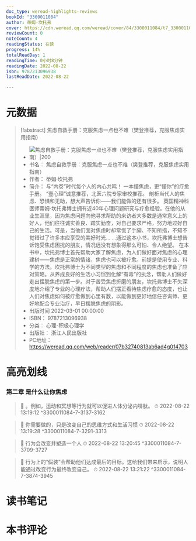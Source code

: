```yaml
---
doc_type: weread-highlights-reviews
bookId: "3300011084"
author: 蒂姆·坎托弗
cover: https://cdn.weread.qq.com/weread/cover/84/3300011084/t7_3300011084.jpg
reviewCount: 0
noteCount: 4
readingStatus: 在读
progress: 14%
totalReadDay: 1
readingTime: 0小时8分钟
readingDate: 2022-08-22
isbn: 9787213096938
lastReadDate: 2022-08-22

---
```

# 元数据
> [!abstract] 焦虑自救手册：克服焦虑一点也不难（樊登推荐，克服焦虑实用指南）
> - ![ 焦虑自救手册：克服焦虑一点也不难（樊登推荐，克服焦虑实用指南）|200](https://cdn.weread.qq.com/weread/cover/84/3300011084/t7_3300011084.jpg)
> - 书名： 焦虑自救手册：克服焦虑一点也不难（樊登推荐，克服焦虑实用指南）
> - 作者： 蒂姆·坎托弗
> - 简介： 与“内卷”时代每个人的内心共鸣！ 一本懂焦虑，更“懂你”的疗愈手册。 “壹心理”诚意推荐，北医六院专家审校推荐。 剖析当代人的焦虑、恐惧和无助，想大声告诉你——我们能做的还有很多。 英国精神科医师蒂姆·坎托弗博士拥有近40年心理问题研究与疗愈经验。在他的从业生涯里，因为焦虑问题向他寻求帮助的来访者大多数是通常意义上的好人，他们往往诚实善良、踏实勤奋，对自己要求严格，努力地过好自己的生活。可是，当他们面对焦虑时却常慌了手脚、不知所措，不知不觉错过了许多本应享受的美好时光... ...通过这本小书，坎托弗博士想告诉饱受焦虑困扰的朋友，情况远没有想象得那么可怕、令人绝望。 在本书中，坎托弗博士首先帮助大家了解焦虑，为人们做好面对焦虑的心理建树——焦虑是正常的情绪，焦虑也可以被疗愈。前提是使用专业、科学的方法。坎托弗博士为不同类型的焦虑和不同程度的焦虑也准备了应对策略。从养成良好的生活小习惯到化解“有毒”的执念，帮助人们做好走出摆脱焦虑的第一步。对于苦受焦虑折磨的朋友，坎托弗博士不失深度地介绍了专业的心理疗法，帮助人们摆正看待焦虑疗愈的态度，也让人们对焦虑如何被疗愈做到心里有数，以能做到更好地信任咨询师、更好地配合专业治疗，早日摆脱焦虑的阴影。
> - 出版时间 2022-03-01 00:00:00
> - ISBN： 9787213096938
> - 分类： 心理-积极心理学
> - 出版社： 浙江人民出版社
> - PC地址：https://weread.qq.com/web/reader/07b32740813ab6ad4g014703

# 高亮划线

### 第二章 是什么让你焦虑

> 📌 。例如，运动和冥想等行为就可以促进人体分泌内啡肽。 
> ⏱ 2022-08-22 13:19:12 ^3300011084-7-3137-3162

> 📌 你需要做的，只是改变自己的思维方式和生活习惯 
> ⏱ 2022-08-22 13:19:28 ^3300011084-7-3291-3313

> 📌 行为会改变并塑造一个人 
> ⏱ 2022-08-22 13:20:45 ^3300011084-7-3709-3727

> 📌 行为上的“假装”会帮助他们达成最后的目标。这给我们带来启示，说明人能通过改变行为最终改变自己。 
> ⏱ 2022-08-22 13:21:22 ^3300011084-7-3874-3945

# 读书笔记

# 本书评论
